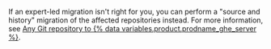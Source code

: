 If an expert-led migration isn't right for you, you can perform a "source and history" migration of the affected repositories instead. For more information, see [Any Git repository to {% data variables.product.prodname_ghe_server %}](#any-git-repository-to-github-enterprise-server).
